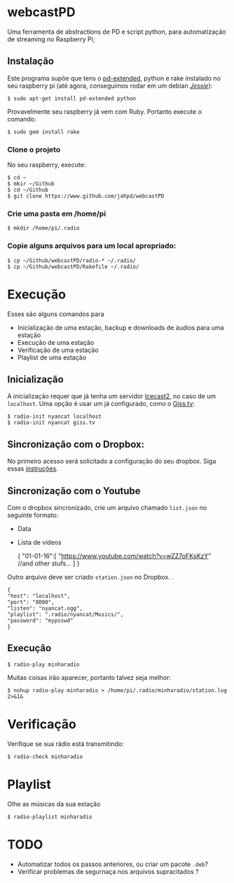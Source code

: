 # webcastPD

Uma ferramenta de abstractions de PD e script python, para automatização de streaming no Raspberry Pi;

## Instalação

Este programa supõe que tens o [pd-extended](http://puredata.info/downloads/pd-extended), python e rake instalado no seu raspberry pi (até agora, conseguimos rodar em um debian [_Jessie_](https://www.raspberrypi.org/downloads/raspbian/)):

    $ sudo apt-get install pd-extended python

Provavelmente seu raspberry já vem com Ruby. Portanto execute o comando:

    $ sudo gem install rake
    
### Clone o projeto

No seu raspberry, execute:

    $ cd ~
    $ mkir ~/Github
    $ cd ~/Github
    $ git clone https://www.github.com/jahpd/webcastPD

### Crie uma pasta em /home/pi

    $ mkdir /home/pi/.radio

### Copie alguns arquivos para um local apropriado:

    $ cp ~/Github/webcastPD/radio-* ~/.radio/ 
    $ cp ~/Github/webcastPD/Rakefile ~/.radio/
    
# Execução

Esses são alguns comandos para

  - Inicialização de uma estação, backup e downloads de áudios para uma estação
  - Execução de uma estação
  - Verificação de uma estação
  - Playlist de uma estação
  
## Inicialização

A inicialização requer que já tenha um servidor [Icecast2](http://icecast.org/), no caso de um `localhost`. Uma opção é usar um já configurado, como o [Giss.tv](http://giss.tv/):

    $ radio-init nyancat localhost
    $ radio-init nyancat giss.tv

## Sincronização com o Dropbox:

No primeiro acesso será solicitado a configuração do seu dropbox. Siga essas [instruções](http://raspi.tv/2013/how-to-use-dropbox-with-raspberry-pi).

## Sincronização com o Youtube

Com o dropbox sincronizado, crie um arquivo chamado `list.json` no seguinte formato:

- Data
- Lista de vídeos

    {
	"01-01-16":[
	    "https://www.youtube.com/watch?v=wZZ7oFKsKzY"
	    //and other stufs...
        ]
    }


Outro arquivo deve ser criado `station.json` no Dropbox. .

    {
	"host": "localhost",
	"port": "8000",
	"listen": "nyancat.ogg",
	"playlist": ".radio/nyancat/Musics/",
	"password": "mypsswd"
    }
    
## Execução

    $ radio-play minharadio

Muitas coisas irão aparecer, portanto talvez seja melhor:
    
    $ nohup radio-play minharadio > /home/pi/.radio/minharadio/station.log 2>&1&

# Verificação

Verifique se sua rádio está transmitindo:

    $ radio-check minharadio

# Playlist

Olhe as músicas da sua estação

    $ radio-playlist minharadio
    
# TODO

- Automatizar todos os passos anteriores, ou criar um pacote `.deb`?
- Verificar problemas de segurnaça nos arquivos supracitados ?  